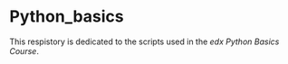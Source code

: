 # Python_basics
This respistory is dedicated to the scripts used in the _edx Python Basics Course_. 
